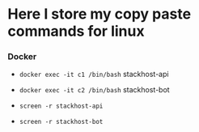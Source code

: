 # Here I store my copy paste commands for linux

### Docker
- `docker exec -it c1 /bin/bash` stackhost-api
- `docker exec -it c2 /bin/bash` stackhost-bot

- `screen -r stackhost-api`
- `screen -r stackhost-bot`
